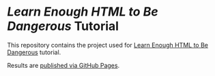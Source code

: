 # _Learn Enough HTML to Be Dangerous_ Tutorial

This repository contains the project used for 
[Learn Enough HTML to Be Dangerous](https://www.learnenough.com/html-tutorial)
tutorial.

Results are
[published via GitHub Pages](https://roger-random.github.io/learn_enough_html/).

